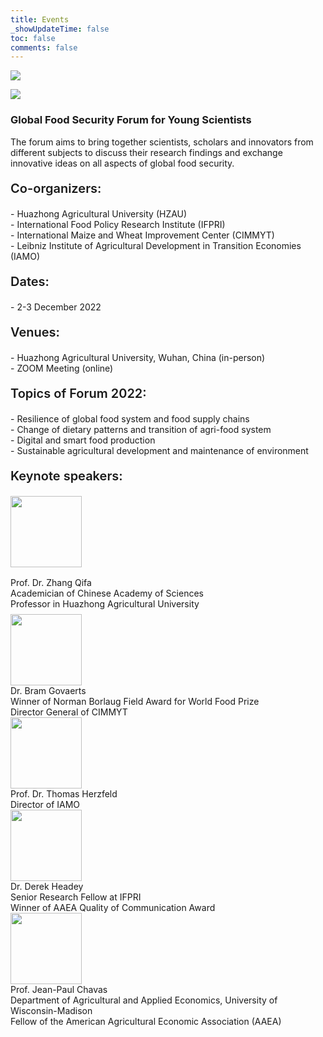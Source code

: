 ```yaml
---
title: Events
_showUpdateTime: false
toc: false
comments: false
---
```


<article id="events_blog">
    <p class="post_flex_center_center">
        <img src="https://wp-img.daozhao.com.cn/thefoodsecurity/event1.png">
    </p>
<p class="post_flex_center_center">
        <img src="https://wp-img.daozhao.com.cn/thefoodsecurity/event2.png">
    </p>
    <h3 class="post_flex_center_center">
        Global Food Security Forum for Young Scientists
    </h3>
    <p>
        The forum aims to bring together scientists, scholars and innovators from
        different subjects to discuss their research findings and exchange innovative
        ideas on all aspects of global food security.
    </p>
    <p style="font-size:20px;font-weight: 600;">
        Co-organizers:
    </p>
    <div class="p_item">
        - Huazhong Agricultural University (HZAU)
    </div>
    <div class="p_item">
        - International Food Policy Research Institute (IFPRI)
    </div>
    <div class="p_item">
        - International Maize and Wheat Improvement Center (CIMMYT)
    </div>
    <div class="p_item">
        - Leibniz Institute of Agricultural Development in Transition Economies (IAMO)
    </div>
    <p style="font-size:20px;font-weight: 600;">
        Dates:
    </p>
    <div class="p_item">
        - 2-3 December 2022
    </div>
    <p style="font-size:20px;font-weight: 600;">
        Venues:
    </p>
    <div class="p_item">
        - Huazhong Agricultural University, Wuhan, China (in-person)
    </div>
    <div class="p_item">
        - ZOOM Meeting (online)
    </div>
    <p style="font-size:20px;font-weight: 600;">
        Topics of Forum 2022:
    </p>
    <div class="p_item">
        - Resilience of global food system and food supply chains
    </div>
    <div class="p_item">
        - Change of dietary patterns and transition of agri-food system
    </div>
    <div class="p_item">
        - Digital and smart food production
    </div>
    <div class="p_item">
        - Sustainable agricultural development and maintenance of environment
    </div>
    <p style="font-size:20px;font-weight: 600;">
        Keynote speakers:
    </p>
    <section style="margin: 8px 0;">
        <div style="margin-bottom: 16px;">
            <img style="height: 114px;" src="https://emc.hzau.edu.cn/__local/D/86/29/09ECD18BBA2CD7432A3FE1B6DB8_FA94EBF8_14D57.png">
        </div>
        <div>
            Prof. Dr. Zhang Qifa
        </div>
        <div>
            Academician of Chinese Academy of Sciences
        </div>
        <div>
            Professor in Huazhong Agricultural University
        </div>
    </section>
    <section class="introduce_section">
        <div class="introduce_photo">
            <img style="height: 114px;" src="https://emc.hzau.edu.cn/__local/C/20/8A/A385B8B984EBD8E309109267136_02F56BC3_39F39.png">
        </div>
        <div class="introduce_item">
            Dr. Bram Govaerts
        </div>
        <div class="introduce_item">
            Winner of Norman Borlaug Field Award for World Food Prize
        </div>
        <div class="introduce_item">
            Director General of CIMMYT
        </div>
    </section>
    <section class="introduce_section">
        <div class="introduce_photo">
            <img style="height: 114px;" src="https://emc.hzau.edu.cn/__local/1/22/CE/DB642A863E81FA2A51CD418AF3D_1DB475D5_82D3.png">
        </div>
        <div class="introduce_item">
            Prof. Dr. Thomas Herzfeld
        </div>
        <div class="introduce_item">
            Director of IAMO
        </div>
    </section>
    <section class="introduce_section">
        <div class="introduce_photo">
            <img style="height: 114px;" src="https://emc.hzau.edu.cn/__local/F/8D/81/927A708B829A3F1015D4A88FB60_7E851FF7_2DF70.png">
        </div>
        <div class="introduce_item">
            Dr. Derek Headey
        </div>
        <div class="introduce_item">
            Senior Research Fellow at IFPRI
        </div>
        <div class="introduce_item">
            Winner of AAEA Quality of Communication Award
        </div>
    </section>
    <section class="introduce_section">
        <div class="introduce_photo">
            <img style="height: 114px;" src="https://emc.hzau.edu.cn/__local/D/3D/3D/2BBD0A9A2A3DCABBE552F715072_CBE17FE5_A214.png">
        </div>
        <div class="introduce_item">
            Prof. Jean-Paul Chavas
        </div>
        <div class="introduce_item">
            Department of Agricultural and Applied Economics, University of Wisconsin-Madison
        </div>
        <div class="introduce_item">
            Fellow of the American Agricultural Economic Association (AAEA)
        </div>
    </section>
</article>
